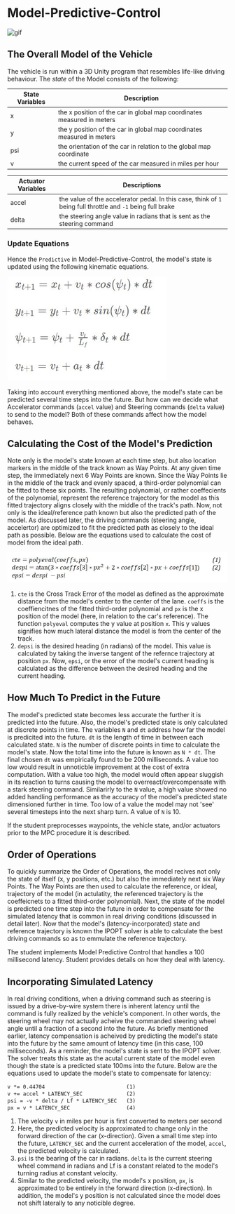 # Model-Predictive-Control

![gif](https://github.com/JLee21/Model-Predictive-Control/blob/master/img/gif.gif)

## The Overall Model of the Vehicle

The vehicle is run within a 3D Unity program that resembles life-like driving behaviour.
The *state* of the Model consists of the following:

State Variables | Description
-------------- | -----------
x | the x position of the car in global map coordinates measured in meters
y | the y position of the car in global map coordinates measured in meters
psi | the orientation of the car in relation to the global map coordinate
v | the current speed of the car measured in miles per hour

Actuator Variables | Descriptions
-------------- | -----------
accel | the value of the accelerator pedal. In this case, think of `1` being full throttle and `-1` being full brake
delta | the steering angle value in radians that is sent as the steering command

### Update Equations

Hence the `Predictive` in Model-Predictive-Control, the model's state is updated using the following kinematic equations.

![update-eqn](https://github.com/JLee21/Model-Predictive-Control/blob/master/img/update-eqn.JPG)

Taking into account everything mentioned above, the model's state can be predicted several time steps into the future.
But how can we decide what Accelerator commands (`accel` value) and Steering commands (`delta` value) to send to the model?
Both of these commands affect how the model behaves. 

## Calculating the Cost of the Model's Prediction

Note only is the model's state known at each time step, but also location markers in the middle of the track known as Way Points. At any given time step, the immediately next 6 Way Points are known. Since the Way Points lie in the middle of the track and evenly spaced, a third-order polynomial can be fitted to these six points. The resulting polynomial, or rather coeffecients of the polynomial, represent the reference trajectory for the model as this fitted trajectory aligns closely with the middle of the track's path. Now, not only is the ideal/reference path known but also the predicted path of the model. As discussed later, the driving commands (steering angle, accelertor) are optimized to fit the predicted path as closely to the ideal path as possible. Below are the equations used to calculate the cost of model from the ideal path.

![cost-eqn](https://github.com/JLee21/Model-Predictive-Control/blob/master/img/cost-eqn.JPG)

1) `cte` is the Cross Track Error of the model as defined as the approximate distance from the model's center to the center of the lane. `coeffs` is the coeffiencitnes of the fitted third-order polynomial and `px` is the x position of the model (here, in relation to the car's reference). The function `polyeval` computes the y value at position `x`. This y values signifies how much lateral distance the model is from the center of the track.
2) `depsi` is the desired heading (in radians) of the model. This value is calculated by taking the inverse tangent of the refernce trajectory at position `px`. Now, `epsi`, or the error of the model's current heading is calculated as the difference between the desired heading and the current heading.


## How Much To Predict in the Future

The model's predicted state becomes less accurate the further it is predicted into the future.
Also, the model's predicted state is only calculated at discrete points in time. The variables `N` and `dt` address how far the model is predicited into the future. `dt` is the length of time in between each calculated state. `N` is the number of discrete points in time to calculate the model's state. Now the total time into the future is known as `N * dt`. The final chosen `dt` was empirically found to be 200 milliseconds. A value too low would result in unnoticble improvement at the cost of extra computation. With a value too high, the model would often appear sluggish in its reaction to turns causing the model to overreact/overcompensate with a stark steering command.
Similarirly to the `N` value, a high value showed no added handling performance as the accuracy of the model's predicted state dimensioned further in time. Too low of a value the model may not 'see' several timesteps into the next sharp turn. A value of `N` is 10.

If the student preprocesses waypoints, the vehicle state, and/or actuators prior to the MPC procedure it is described.

## Order of Operations

To quickly summarize the Order of Operations, the model recives not only the state of itself (x, y positions, etc.) but also the immediately next six Way Points. The Way Points are then used to calculate the reference, or ideal, trajectory of the model (in actulatity, the referenced trajectory is the coeffeicnets to a fitted third-order polynomial). Next, the state of the model is predicted one time step into the future in order to compensate for the simulated latency that is common in real driving conditions (discussed in detail later). Now that the model's (latency-incorporated) state and reference trajectory is known the IPOPT solver is able to calculate the best driving commands so as to emmulate the reference trajectory.

The student implements Model Predictive Control that handles a 100 millisecond latency. Student provides details on how they deal with latency.

## Incorporating Simulated Latency

In real driving conditions, when a driving command such as steering is issued by a drive-by-wire system there is inherent latency until the command is fully realized by the vehicle's component. In other words, the steering wheel may not actually acheive the commanded steering wheel angle until a fraction of a second into the future. As briefly mentioned earlier, latency compensation is acheived by predicting the model's state into the future by the same amount of latency time (in this case, 100 milliseconds). As a reminder, the model's state is sent to the IPOPT solver. The solver treats this state as the acutal current state of the model even though the state is a predicted state 100ms into the future. Below are the equations used to update the model's state to compensate for latency:

```
v *= 0.44704                          (1)
v += accel * LATENCY_SEC              (2)
psi = -v * delta / Lf * LATENCY_SEC   (3)
px = v * LATENCY_SEC                  (4)
```
1) The velocity `v` in miles per hour is first converted to meters per second
2) Here, the predicted velocity is approximated to change only in the forward direction of the car (x-direction). Given a small time step into the future, `LATENCY_SEC` and the current acceleration of the model, `accel`, the predicted velocity is calculated.
3) `psi` is the bearing of the car in radians. `delta` is the current steering wheel command in radians and Lf is a constant related to the model's turning radius at constant velocity.
4) Similar to the predicted velocity, the model's x position, `px`, is approximated to be entirely in the forward direction (x-direction). In addition, the model's y position is not calculated since the model does not shift laterally to any noticible degree.
